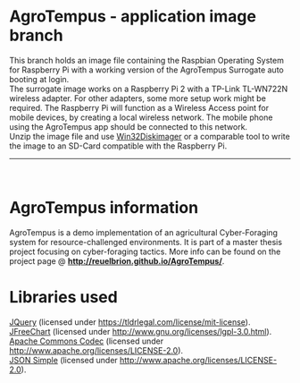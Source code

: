 # AgroTempus - application image branch

This branch holds an image file containing the Raspbian Operating System for Raspberry Pi with a working version of the AgroTempus Surrogate auto booting at login. <br>
The surrogate image works on a Raspberry Pi 2 with a TP-Link TL-WN722N 
wireless adapter. For other adapters, some more setup work might be required. The Raspberry Pi will function as a Wireless Access point for mobile devices, by creating a local wireless network. The mobile phone using the AgroTempus app should be connected to this network. <br>
Unzip the image file and use <a href="http://sourceforge.net/projects/win32diskimager/">Win32Diskimager</a> or a comparable tool to write the image to an SD-Card compatible with the Raspberry Pi.

-----------------------------------------------------------------------------------------------------
<br>

# AgroTempus information

AgroTempus is a demo implementation of an agricultural Cyber-Foraging system for resource-challenged environments. 
It is part of a master thesis project focusing on cyber-foraging tactics. More info can be found on the project page @ 
<b>http://reuelbrion.github.io/AgroTempus/</b>.

# Libraries used

<a href="https://jquery.org/">JQuery</a> (licensed under https://tldrlegal.com/license/mit-license). <br>
<a href="http://www.jfree.org/">JFreeChart</a> (licensed under http://www.gnu.org/licenses/lgpl-3.0.html). <br>
<a href="https://commons.apache.org/">Apache Commons Codec</a> (licensed under http://www.apache.org/licenses/LICENSE-2.0). <br>
<a href="https://code.google.com/p/json-simple/">JSON Simple</a> (licensed under http://www.apache.org/licenses/LICENSE-2.0). <br>
